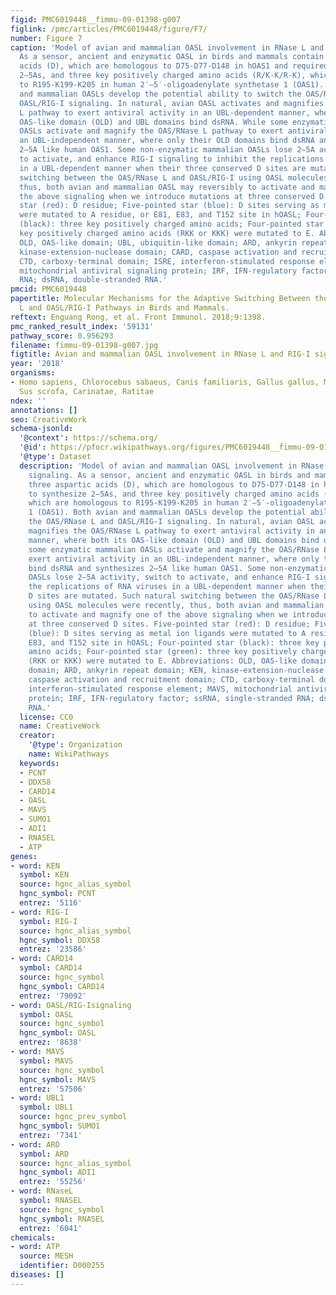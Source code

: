 ```yaml
---
figid: PMC6019448__fimmu-09-01398-g007
figlink: /pmc/articles/PMC6019448/figure/F7/
number: Figure 7
caption: 'Model of avian and mammalian OASL involvement in RNase L and RIG-I signaling.
  As a sensor, ancient and enzymatic OASL in birds and mammals contain three aspartic
  acids (D), which are homologous to D75-D77-D148 in hOAS1 and required to synthesize
  2–5As, and three key positively charged amino acids (R/K-K/R-K), which are homologous
  to R195-K199-K205 in human 2′–5′-oligoadenylate synthetase 1 (OAS1). Both avian
  and mammalian OASLs develop the potential ability to switch the OAS/RNase L and
  OASL/RIG-I signaling. In natural, avian OASL activates and magnifies the OAS/RNase
  L pathway to exert antiviral activity in an UBL-dependent manner, where both its
  OAS-like domain (OLD) and UBL domains bind dsRNA. While some enzymatic mammalian
  OASLs activate and magnify the OAS/RNase L pathway to exert antiviral activity in
  an UBL-independent manner, where only their OLD domains bind dsRNA and synthesizes
  2–5A like human OAS1. Some non-enzymatic mammalian OASLs lose 2–5A activity, switch
  to activate, and enhance RIG-I signaling to inhibit the replications of RNA viruses
  in a UBL-dependent manner when their three conserved D sites are mutated. Such natural
  switching between the OAS/RNase L and OASL/RIG-I using OASL molecules were recently,
  thus, both avian and mammalian OASL may reversibly to activate and magnify one of
  the above signaling when we introduce mutations at three conserved D sites. Five-pointed
  star (red): D residue; Five-pointed star (blue): D sites serving as metal ion ligands
  were mutated to A residue, or E81, E83, and T152 site in hOASL; Four-pointed star
  (black): three key positively charged amino acids; Four-pointed star (green): three
  key positively charged amino acids (RKK or KKK) were mutated to E. Abbreviations:
  OLD, OAS-like domain; UBL, ubiquitin-like domain; ARD, ankyrin repeat domain; KEN,
  kinase-extension-nuclease domain; CARD, caspase activation and recruitment domain;
  CTD, carboxy-terminal domain; ISRE, interferon-stimulated response element; MAVS,
  mitochondrial antiviral signaling protein; IRF, IFN-regulatory factor; ssRNA, single-stranded
  RNA; dsRNA, double-stranded RNA.'
pmcid: PMC6019448
papertitle: Molecular Mechanisms for the Adaptive Switching Between the OAS/RNase
  L and OASL/RIG-I Pathways in Birds and Mammals.
reftext: Enguang Rong, et al. Front Immunol. 2018;9:1398.
pmc_ranked_result_index: '59131'
pathway_score: 0.956293
filename: fimmu-09-01398-g007.jpg
figtitle: Avian and mammalian OASL involvement in RNase L and RIG-I signaling
year: '2018'
organisms:
- Homo sapiens, Chlorocebus sabaeus, Canis familiaris, Gallus gallus, Mus musculus,
  Sus scrofa, Carinatae, Ratitae
ndex: ''
annotations: []
seo: CreativeWork
schema-jsonld:
  '@context': https://schema.org/
  '@id': https://pfocr.wikipathways.org/figures/PMC6019448__fimmu-09-01398-g007.html
  '@type': Dataset
  description: 'Model of avian and mammalian OASL involvement in RNase L and RIG-I
    signaling. As a sensor, ancient and enzymatic OASL in birds and mammals contain
    three aspartic acids (D), which are homologous to D75-D77-D148 in hOAS1 and required
    to synthesize 2–5As, and three key positively charged amino acids (R/K-K/R-K),
    which are homologous to R195-K199-K205 in human 2′–5′-oligoadenylate synthetase
    1 (OAS1). Both avian and mammalian OASLs develop the potential ability to switch
    the OAS/RNase L and OASL/RIG-I signaling. In natural, avian OASL activates and
    magnifies the OAS/RNase L pathway to exert antiviral activity in an UBL-dependent
    manner, where both its OAS-like domain (OLD) and UBL domains bind dsRNA. While
    some enzymatic mammalian OASLs activate and magnify the OAS/RNase L pathway to
    exert antiviral activity in an UBL-independent manner, where only their OLD domains
    bind dsRNA and synthesizes 2–5A like human OAS1. Some non-enzymatic mammalian
    OASLs lose 2–5A activity, switch to activate, and enhance RIG-I signaling to inhibit
    the replications of RNA viruses in a UBL-dependent manner when their three conserved
    D sites are mutated. Such natural switching between the OAS/RNase L and OASL/RIG-I
    using OASL molecules were recently, thus, both avian and mammalian OASL may reversibly
    to activate and magnify one of the above signaling when we introduce mutations
    at three conserved D sites. Five-pointed star (red): D residue; Five-pointed star
    (blue): D sites serving as metal ion ligands were mutated to A residue, or E81,
    E83, and T152 site in hOASL; Four-pointed star (black): three key positively charged
    amino acids; Four-pointed star (green): three key positively charged amino acids
    (RKK or KKK) were mutated to E. Abbreviations: OLD, OAS-like domain; UBL, ubiquitin-like
    domain; ARD, ankyrin repeat domain; KEN, kinase-extension-nuclease domain; CARD,
    caspase activation and recruitment domain; CTD, carboxy-terminal domain; ISRE,
    interferon-stimulated response element; MAVS, mitochondrial antiviral signaling
    protein; IRF, IFN-regulatory factor; ssRNA, single-stranded RNA; dsRNA, double-stranded
    RNA.'
  license: CC0
  name: CreativeWork
  creator:
    '@type': Organization
    name: WikiPathways
  keywords:
  - PCNT
  - DDX58
  - CARD14
  - OASL
  - MAVS
  - SUMO1
  - ADI1
  - RNASEL
  - ATP
genes:
- word: KEN
  symbol: KEN
  source: hgnc_alias_symbol
  hgnc_symbol: PCNT
  entrez: '5116'
- word: RIG-I
  symbol: RIG-I
  source: hgnc_alias_symbol
  hgnc_symbol: DDX58
  entrez: '23586'
- word: CARD14
  symbol: CARD14
  source: hgnc_symbol
  hgnc_symbol: CARD14
  entrez: '79092'
- word: OASL/RIG-Isignaling
  symbol: OASL
  source: hgnc_symbol
  hgnc_symbol: OASL
  entrez: '8638'
- word: MAVS
  symbol: MAVS
  source: hgnc_symbol
  hgnc_symbol: MAVS
  entrez: '57506'
- word: UBL1
  symbol: UBL1
  source: hgnc_prev_symbol
  hgnc_symbol: SUMO1
  entrez: '7341'
- word: ARD
  symbol: ARD
  source: hgnc_alias_symbol
  hgnc_symbol: ADI1
  entrez: '55256'
- word: RNaseL
  symbol: RNASEL
  source: hgnc_symbol
  hgnc_symbol: RNASEL
  entrez: '6041'
chemicals:
- word: ATP
  source: MESH
  identifier: D000255
diseases: []
---
```

